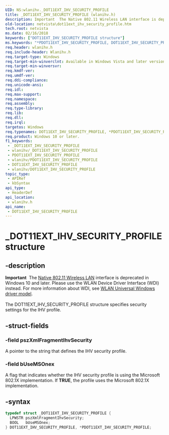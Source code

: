 ```yaml
---
UID: NS:wlanihv._DOT11EXT_IHV_SECURITY_PROFILE
title: _DOT11EXT_IHV_SECURITY_PROFILE (wlanihv.h)
description: Important  The Native 802.11 Wireless LAN interface is deprecated in Windows 10 and later.
old-location: netvista\dot11ext_ihv_security_profile.htm
tech.root: netvista
ms.date: 02/16/2018
keywords: ["DOT11EXT_IHV_SECURITY_PROFILE structure"]
ms.keywords: "*PDOT11EXT_IHV_SECURITY_PROFILE, DOT11EXT_IHV_SECURITY_PROFILE, DOT11EXT_IHV_SECURITY_PROFILE structure [Network Drivers Starting with Windows Vista], Native_802.11_data_types_7761c811-0068-48d5-8b46-da550a008a9c.xml, PDOT11EXT_IHV_SECURITY_PROFILE, PDOT11EXT_IHV_SECURITY_PROFILE structure pointer [Network Drivers Starting with Windows Vista], _DOT11EXT_IHV_SECURITY_PROFILE, netvista.dot11ext_ihv_security_profile, wlanihv/DOT11EXT_IHV_SECURITY_PROFILE, wlanihv/PDOT11EXT_IHV_SECURITY_PROFILE"
req.header: wlanihv.h
req.include-header: Wlanihv.h
req.target-type: Windows
req.target-min-winverclnt: Available in Windows Vista and later versions of the Windows operating   systems.
req.target-min-winversvr: 
req.kmdf-ver: 
req.umdf-ver: 
req.ddi-compliance: 
req.unicode-ansi: 
req.idl: 
req.max-support: 
req.namespace: 
req.assembly: 
req.type-library: 
req.lib: 
req.dll: 
req.irql: 
targetos: Windows
req.typenames: DOT11EXT_IHV_SECURITY_PROFILE, *PDOT11EXT_IHV_SECURITY_PROFILE
req.product: Windows 10 or later.
f1_keywords:
 - _DOT11EXT_IHV_SECURITY_PROFILE
 - wlanihv/_DOT11EXT_IHV_SECURITY_PROFILE
 - PDOT11EXT_IHV_SECURITY_PROFILE
 - wlanihv/PDOT11EXT_IHV_SECURITY_PROFILE
 - DOT11EXT_IHV_SECURITY_PROFILE
 - wlanihv/DOT11EXT_IHV_SECURITY_PROFILE
topic_type:
 - APIRef
 - kbSyntax
api_type:
 - HeaderDef
api_location:
 - wlanihv.h
api_name:
 - DOT11EXT_IHV_SECURITY_PROFILE
---
```


# _DOT11EXT_IHV_SECURITY_PROFILE structure


## -description

<div class="alert"><b>Important</b>  The <a href="/previous-versions/windows/hardware/wireless/ff560689(v=vs.85)">Native 802.11 Wireless LAN</a> interface is deprecated in Windows 10 and later. Please use the WLAN Device Driver Interface (WDI) instead. For more information about WDI, see <a href="/windows-hardware/drivers/network/wifi-universal-driver-model">WLAN Universal Windows driver model</a>.</div><div> </div>The DOT11EXT_IHV_SECURITY_PROFILE structure specifies security settings for the IHV profile.

## -struct-fields

### -field pszXmlFragmentIhvSecurity

A pointer to the string that defines the IHV security profile.

### -field bUseMSOnex

A flag that indicates whether the IHV security profile is using the Microsoft 802.1X
     implementation. If <b>TRUE</b>, the profile uses the Microsoft 802.1X implementation.

## -syntax

```cpp
typedef struct _DOT11EXT_IHV_SECURITY_PROFILE {
  LPWSTR pszXmlFragmentIhvSecurity;
  BOOL   bUseMSOnex;
} DOT11EXT_IHV_SECURITY_PROFILE, *PDOT11EXT_IHV_SECURITY_PROFILE;
```
